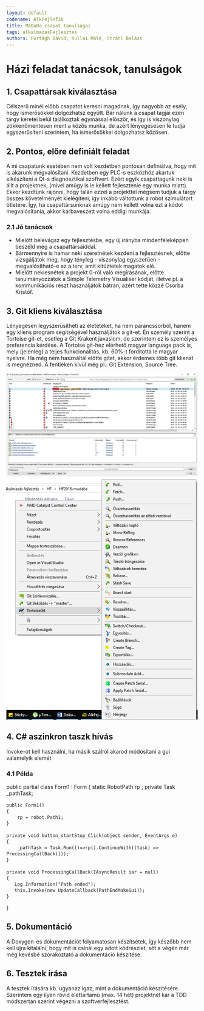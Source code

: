 ```yaml
---
layout: default
codename: AlkFejlHf30
title: MáDaBa csapat tanulságai
tags: alkalmazasFejlesztes
authors: Fortágh Dávid, Kullai Máté, Stráhl Balázs
---
```


# Házi feladat tanácsok, tanulságok

## 1. Csapattársak kiválasztása
Célszerű minél előbb csapatot keresni magadnak, így nagyobb az esély, hogy ismerősökkel dolgozhatsz együtt.
Bár nálunk a csapat tagjai ezen tárgy keretei belül találkoztak egymással először, és így is viszonylag zökkenőmentesen ment a közös munka, de azért lényegesesen le tudja egyszerűsíteni szerintem, ha ismerősökkel dolgozhatsz közösen.
 
## 2. Pontos, előre definiált feladat
A mi csapatunk esetében nem volt kezdetben pontosan definiálva, hogy mit is akarunk megvalósítani. 
Kezdetben egy PLC-s eszközhöz akartuk elkészíteni a Qt-s diagnosztikai szoftvert. Ezért egyik csapattagunk neki is állt a projektnek, (mivel amúgy is le kellett fejlesztenie egy munka miatt).
Ekkor kezdtünk rájönni, hogy talán ezzel a projekttel mégsem tudjuk a tárgy összes követelményét kielégíteni, így inkább váltottunk a robot szimulátort ötletére.
Így, ha csapattársunknak amúgy nem kellett volna ezt a kódot megvalósítania, akkor kárbaveszett volna eddigi munkája.

### 2.1 Jó tanácsok
 - Mielőtt belevágsz egy fejlesztésbe, egy új irányba mindenféleképpen beszéld meg a csapattársaiddal.
 - Bármennyire is hamar neki szeretnétek kezdeni a fejlesztésnek, előtte vizsgáljátok meg, hogy tényleg - viszonylag egyszerűen - megvalósítható-e az a terv, amit kitúztetek magatok elé.
 - Mielőtt nekiesnétek a projekt 0-ról való megírásának, előtte tanulmányozzátok a Simple Telemetry Visualiser kódját, illetve pl. a kommunikációs részt használjátok bátran, azért tette közzé Csorba Kristóf.
 
## 3. Git kliens kiválasztása
Lényegesen legyszerüsítheti az életeteket, ha nem parancssorból, hanem egy kliens program segítségével használjátok a git-et.
Én személy szerint a Tortoise git-et, esetleg a Git Krakent javaslom, de szerintem ez is személyes preferencia kérdése.
A Tortoise git-hez elérhető magyar language pack is, mely (jelenleg) a teljes funkcionalitás, kb. 60%-t fordította le magyar nyelvre.
Ha még nem használtál előtte gitet, akkor érdemes több git klienst is megnézned. A fentieken kívül még pl.: Git Extension, Source Tree.

![Tortoise git](images/tortoiseGit.JPG) 
![Tortoise git 2](images/tortoiseGit2.JPG) 

## 4. C# aszinkron taszk hívás
Invoke-ot kell használni, ha másik szálról akarod módosítani a gui valamelyik elemét
### 4.1 Példa

public partial class Form1 : Form
{
	static RobotPath rp ;
	private Task _pathTask;
	
	public Form1()
	{
		rp = robot.Path1;
	}
	
	private void button_startStop_Click(object sender, EventArgs e)
    {
		_pathTask = Task.Run(()=>rp().ContinueWith((task) => ProcessingCallBack()));
	}
 
	private void ProcessingCallBack(IAsyncResult iar = null)
    {     
       Log.Information("Path ended");
       this.Invoke(new UpdateCallback(PathEndMakeGui));
    }	
}
## 5. Dokumentáció
A Doxygen-es dokumentációt folyamatosan készítsétek, így készőbb nem kell újra kitalálni, hogy mit is csinál egy adott kódrészlet, sőt a végén már még kevésbé szórakoztató a dokumentáció készítése.

## 6. Tesztek írása
A tesztek írására kb. ugyanaz igaz, mint a dokumentáció készítésére. Szerintem egy ilyen rövid élettartamú (max. 14 hét) projektnél kár a TDD módszertan szerint végezni a szoftverfejlesztést.
